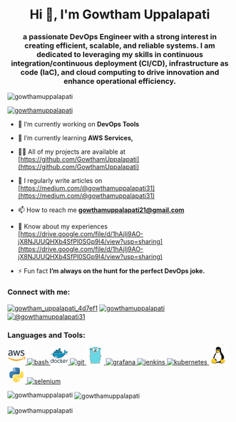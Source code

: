 <h1 align="center">Hi 👋, I'm Gowtham Uppalapati</h1>
<h3 align="center">a passionate DevOps Engineer with a strong interest in creating efficient, scalable, and reliable systems. I am dedicated to leveraging my skills in continuous integration/continuous deployment (CI/CD), infrastructure as code (IaC), and cloud computing to drive innovation and enhance operational efficiency.</h3>

<p align="left"> <img src="https://komarev.com/ghpvc/?username=gowthamuppalapati&label=Profile%20views&color=0e75b6&style=flat" alt="gowthamuppalapati" /> </p>

<p align="left"> <a href="https://github.com/ryo-ma/github-profile-trophy"><img src="https://github-profile-trophy.vercel.app/?username=gowthamuppalapati" alt="gowthamuppalapati" /></a> </p>

- 🔭 I’m currently working on **DevOps Tools**

- 🌱 I’m currently learning **AWS Services,**

- 👨‍💻 All of my projects are available at [https://github.com/GowthamUppalapati](https://github.com/GowthamUppalapati)

- 📝 I regularly write articles on [https://medium.com/@gowthamuppalapati31](https://medium.com/@gowthamuppalapati31)

- 📫 How to reach me **gowthamuppalapati21@gmail.com**

- 📄 Know about my experiences [https://drive.google.com/file/d/1hAjIj9AO-jX8NJUUQHXb4SfPl0SGp9l4/view?usp=sharing](https://drive.google.com/file/d/1hAjIj9AO-jX8NJUUQHXb4SfPl0SGp9l4/view?usp=sharing)

- ⚡ Fun fact **I’m always on the hunt for the perfect DevOps joke.**

<h3 align="left">Connect with me:</h3>
<p align="left">
<a href="https://dev.to/gowtham_uppalapati_4d7ef1" target="blank"><img align="center" src="https://raw.githubusercontent.com/rahuldkjain/github-profile-readme-generator/master/src/images/icons/Social/devto.svg" alt="gowtham_uppalapati_4d7ef1" height="30" width="40" /></a>
<a href="https://linkedin.com/in/gowthamuppalapati" target="blank"><img align="center" src="https://raw.githubusercontent.com/rahuldkjain/github-profile-readme-generator/master/src/images/icons/Social/linked-in-alt.svg" alt="gowthamuppalapati" height="30" width="40" /></a>
<a href="https://medium.com/@gowthamuppalapati31" target="blank"><img align="center" src="https://raw.githubusercontent.com/rahuldkjain/github-profile-readme-generator/master/src/images/icons/Social/medium.svg" alt="@gowthamuppalapati31" height="30" width="40" /></a>
</p>

<h3 align="left">Languages and Tools:</h3>
<p align="left"> <a href="https://aws.amazon.com" target="_blank" rel="noreferrer"> <img src="https://raw.githubusercontent.com/devicons/devicon/master/icons/amazonwebservices/amazonwebservices-original-wordmark.svg" alt="aws" width="40" height="40"/> </a> <a href="https://www.gnu.org/software/bash/" target="_blank" rel="noreferrer"> <img src="https://www.vectorlogo.zone/logos/gnu_bash/gnu_bash-icon.svg" alt="bash" width="40" height="40"/> </a> <a href="https://www.docker.com/" target="_blank" rel="noreferrer"> <img src="https://raw.githubusercontent.com/devicons/devicon/master/icons/docker/docker-original-wordmark.svg" alt="docker" width="40" height="40"/> </a> <a href="https://git-scm.com/" target="_blank" rel="noreferrer"> <img src="https://www.vectorlogo.zone/logos/git-scm/git-scm-icon.svg" alt="git" width="40" height="40"/> </a> <a href="https://golang.org" target="_blank" rel="noreferrer"> <img src="https://raw.githubusercontent.com/devicons/devicon/master/icons/go/go-original.svg" alt="go" width="40" height="40"/> </a> <a href="https://grafana.com" target="_blank" rel="noreferrer"> <img src="https://www.vectorlogo.zone/logos/grafana/grafana-icon.svg" alt="grafana" width="40" height="40"/> </a> <a href="https://www.jenkins.io" target="_blank" rel="noreferrer"> <img src="https://www.vectorlogo.zone/logos/jenkins/jenkins-icon.svg" alt="jenkins" width="40" height="40"/> </a> <a href="https://kubernetes.io" target="_blank" rel="noreferrer"> <img src="https://www.vectorlogo.zone/logos/kubernetes/kubernetes-icon.svg" alt="kubernetes" width="40" height="40"/> </a> <a href="https://www.linux.org/" target="_blank" rel="noreferrer"> <img src="https://raw.githubusercontent.com/devicons/devicon/master/icons/linux/linux-original.svg" alt="linux" width="40" height="40"/> </a> <a href="https://www.python.org" target="_blank" rel="noreferrer"> <img src="https://raw.githubusercontent.com/devicons/devicon/master/icons/python/python-original.svg" alt="python" width="40" height="40"/> </a> <a href="https://www.selenium.dev" target="_blank" rel="noreferrer"> <img src="https://raw.githubusercontent.com/detain/svg-logos/780f25886640cef088af994181646db2f6b1a3f8/svg/selenium-logo.svg" alt="selenium" width="40" height="40"/> </a> </p>

<p><img align="left" src="https://github-readme-stats.vercel.app/api/top-langs?username=gowthamuppalapati&show_icons=true&locale=en&layout=compact" alt="gowthamuppalapati" /></p>

<p>&nbsp;<img align="center" src="https://github-readme-stats.vercel.app/api?username=gowthamuppalapati&show_icons=true&locale=en" alt="gowthamuppalapati" /></p>

<p><img align="center" src="https://github-readme-streak-stats.herokuapp.com/?user=gowthamuppalapati&" alt="gowthamuppalapati" /></p>
